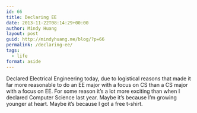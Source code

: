 ```yaml
---
id: 66
title: Declaring EE
date: 2013-11-22T08:14:29+00:00
author: Mindy Huang
layout: post
guid: http://mindyhuang.me/blog/?p=66
permalink: /declaring-ee/
tags:
  - life
format: aside
---
```

Declared Electrical Engineering today, due to logistical reasons that made it far more reasonable to do an EE major with a focus on CS than a CS major with a focus on EE. For some reason it&#8217;s a lot more exciting than when I declared Computer Science last year. Maybe it&#8217;s because I&#8217;m growing younger at heart. Maybe it&#8217;s because I got a free t-shirt.